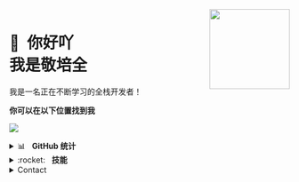 <img src="https://avatars.githubusercontent.com/u/42208852?s=400&u=c1ca8b6e2e41ea1c1817271d40b3cadd1d8d9836&v=4" width="144" align="right" hspace="0" />

<span>👋<span/> &nbsp;你好吖 <br/> 我是敬培全
======

我是一名正在不断学习的全栈开发者！

**你可以在以下位置找到我**

[<img src="https://img.shields.io/badge/bilibli-B%E7%AB%99-f27199"/>](https://space.bilibili.com/454410111)


<details>
<summary>📊&nbsp;&nbsp;&nbsp;<b>GitHub 统计</b></summary>
<br/>
<img src="https://streak-stats.demolab.com?user=LongYinStudio&theme=onedark&locale=zh_Hans&date_format=%5BY.%5Dn.j&card_width=400" alt="GitHub Stats/Statistics" align="top"/>
<img src="https://github-readme-stats.vercel.app/api?username=LongYinStudio&show_icons=true&bg_color=00000000" alt="GitHub Stats/Statistics" align="top"/>
<img src="https://github-readme-stats.vercel.app/api/top-langs/?username=LongYinStudio&layout=compact&langs_count=12" alt="GitHub Top or Most Used Languages" align="top"/>
</details>

<details>
<summary>:rocket:&nbsp;&nbsp;&nbsp;<b>技能</b></summary>
<br/>
<img src="https://skillicons.dev/icons?i=html,css,js,ts,sass,vue,nodejs,react,jquery,svg,laravel,vite,webpack,gulp,babel,c,java,php,py,lua,go,md,mysql,mongodb,sqlite,redis,linux,git,vim,neovim,nginx,docker&theme=light&perline=16" alt="Skills"/>
</details>

<details>
<summary>Contact</summary>
  
1. QQ:1606776851
2. WeChat:JAVA1606776851

</details>
